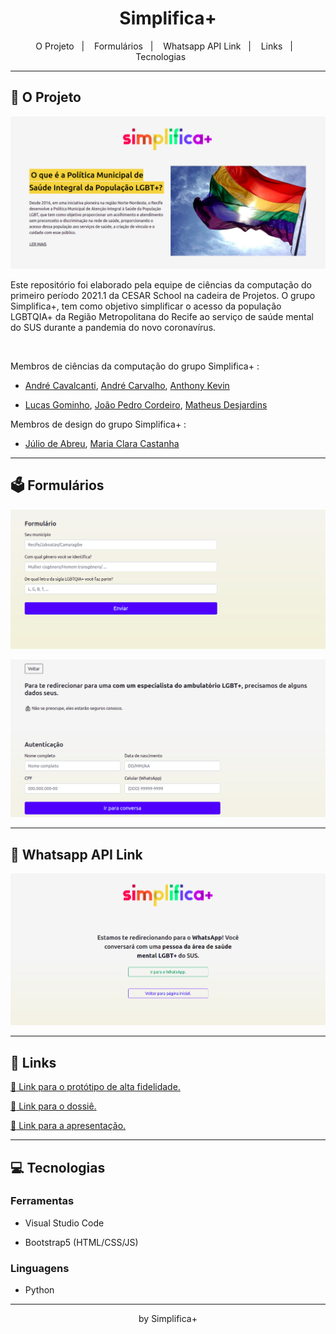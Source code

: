 <h1 align="center">Simplifica+</h1>

<p align="center">
  <span>O Projeto</span>&nbsp;&nbsp;&nbsp;|&nbsp;&nbsp;&nbsp;
  <span>Formulários</span>&nbsp;&nbsp;&nbsp;|&nbsp;&nbsp;&nbsp;
  <span>Whatsapp API Link</span>&nbsp;&nbsp;&nbsp;|&nbsp;&nbsp;&nbsp;
  <span>Links</span>&nbsp;&nbsp;&nbsp;|&nbsp;&nbsp;&nbsp;
  <span>Tecnologias</span>&nbsp;&nbsp;&nbsp;&nbsp;&nbsp;&nbsp;
</p>


---

## 📝 O Projeto

![Projeto](assets/project.png)

Este repositório foi elaborado pela equipe de ciências da computação do primeiro período 2021.1 da CESAR School na cadeira de Projetos. O grupo Simplifica+, tem como objetivo simplificar o acesso da população LGBTQIA+ da Região Metropolitana do Recife ao serviço de saúde mental do SUS durante a pandemia do novo coronavírus.

<br>

Membros de ciências da computação do grupo Simplifica+ :

- [André Cavalcanti](mailto:acas2@cesar.school),   [André Carvalho](https://www.linkedin.com/in/andreviniciusc/),   [Anthony Kevin](mailto:akds@cesar.school)

- [Lucas Gominho](https://www.linkedin.com/in/lucas-gominho-06175420b/),   [João Pedro Cordeiro](mailto:jpca@cesar.school),   [Matheus Desjardins](https://www.linkedin.com/in/matheusdesjardins/)

Membros de design do grupo Simplifica+ :

- [Júlio de Abreu](https://www.linkedin.com/in/juliodeabreu/),   [Maria Clara Castanha](https://www.linkedin.com/in/maria-clara-castanha/)



---

## :ballot_box: Formulários

![Form1](assets/form1.png)

![Form2](assets/form2.png)

---

## :speech_balloon: Whatsapp API Link

![APILink](assets/whatsappapi.png)

---

## :link: Links

[:link: Link para o protótipo de alta fidelidade.](https://www.figma.com/proto/RKbixBnK2K13RrUWjMtkYQ/[alta]-Simplifica?node-id=194%3A0&scaling=min-zoom )

[:link: Link para o dossiê.](https://drive.google.com/file/d/1x3AcIuyrYp_7RdGNJ9klJOF7jvCB5fSi/view?usp=sharing)

[:link: Link para a apresentação.](https://drive.google.com/file/d/1vvI-xFujDeT5QM6osi0hHpSTsBxDlcLI/view?usp=sharing)

---



## 💻 Tecnologias

### Ferramentas

- Visual Studio Code

- Bootstrap5 (HTML/CSS/JS)


### Linguagens

- Python

  

---



<p align="center">by Simplifica+</p>
